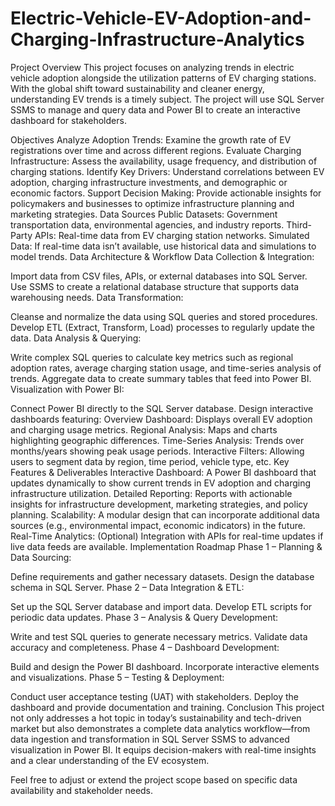 # Electric-Vehicle-EV-Adoption-and-Charging-Infrastructure-Analytics

Project Overview
This project focuses on analyzing trends in electric vehicle adoption alongside the utilization patterns of EV charging stations. With the global shift toward sustainability and cleaner energy, understanding EV trends is a timely subject. The project will use SQL Server SSMS to manage and query data and Power BI to create an interactive dashboard for stakeholders.

Objectives
Analyze Adoption Trends: Examine the growth rate of EV registrations over time and across different regions.
Evaluate Charging Infrastructure: Assess the availability, usage frequency, and distribution of charging stations.
Identify Key Drivers: Understand correlations between EV adoption, charging infrastructure investments, and demographic or economic factors.
Support Decision Making: Provide actionable insights for policymakers and businesses to optimize infrastructure planning and marketing strategies.
Data Sources
Public Datasets: Government transportation data, environmental agencies, and industry reports.
Third-Party APIs: Real-time data from EV charging station networks.
Simulated Data: If real-time data isn’t available, use historical data and simulations to model trends.
Data Architecture & Workflow
Data Collection & Integration:

Import data from CSV files, APIs, or external databases into SQL Server.
Use SSMS to create a relational database structure that supports data warehousing needs.
Data Transformation:

Cleanse and normalize the data using SQL queries and stored procedures.
Develop ETL (Extract, Transform, Load) processes to regularly update the data.
Data Analysis & Querying:

Write complex SQL queries to calculate key metrics such as regional adoption rates, average charging station usage, and time-series analysis of trends.
Aggregate data to create summary tables that feed into Power BI.
Visualization with Power BI:

Connect Power BI directly to the SQL Server database.
Design interactive dashboards featuring:
Overview Dashboard: Displays overall EV adoption and charging usage metrics.
Regional Analysis: Maps and charts highlighting geographic differences.
Time-Series Analysis: Trends over months/years showing peak usage periods.
Interactive Filters: Allowing users to segment data by region, time period, vehicle type, etc.
Key Features & Deliverables
Interactive Dashboard: A Power BI dashboard that updates dynamically to show current trends in EV adoption and charging infrastructure utilization.
Detailed Reporting: Reports with actionable insights for infrastructure development, marketing strategies, and policy planning.
Scalability: A modular design that can incorporate additional data sources (e.g., environmental impact, economic indicators) in the future.
Real-Time Analytics: (Optional) Integration with APIs for real-time updates if live data feeds are available.
Implementation Roadmap
Phase 1 – Planning & Data Sourcing:

Define requirements and gather necessary datasets.
Design the database schema in SQL Server.
Phase 2 – Data Integration & ETL:

Set up the SQL Server database and import data.
Develop ETL scripts for periodic data updates.
Phase 3 – Analysis & Query Development:

Write and test SQL queries to generate necessary metrics.
Validate data accuracy and completeness.
Phase 4 – Dashboard Development:

Build and design the Power BI dashboard.
Incorporate interactive elements and visualizations.
Phase 5 – Testing & Deployment:

Conduct user acceptance testing (UAT) with stakeholders.
Deploy the dashboard and provide documentation and training.
Conclusion
This project not only addresses a hot topic in today’s sustainability and tech-driven market but also demonstrates a complete data analytics workflow—from data ingestion and transformation in SQL Server SSMS to advanced visualization in Power BI. It equips decision-makers with real-time insights and a clear understanding of the EV ecosystem.

Feel free to adjust or extend the project scope based on specific data availability and stakeholder needs.